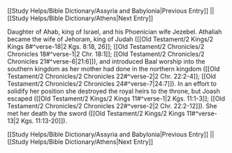 [[Study Helps/Bible Dictionary/Assyria and Babylonia|Previous Entry]]  ||  [[Study Helps/Bible Dictionary/Athens|Next Entry]]

 Daughter of Ahab, king of Israel, and his Phoenician wife Jezebel. Athaliah became the wife of Jehoram, king of Judah ([[Old Testament/2 Kings/2 Kings 8#^verse-18|2 Kgs. 8:18, 26]]; [[Old Testament/2 Chronicles/2 Chronicles 18#^verse-1|2 Chr. 18:1]]; [[Old Testament/2 Chronicles/2 Chronicles 21#^verse-6|21:6]]), and introduced Baal worship into the southern kingdom as her mother had done in the northern kingdom ([[Old Testament/2 Chronicles/2 Chronicles 22#^verse-2|2 Chr. 22:2-4]]; [[Old Testament/2 Chronicles/2 Chronicles 24#^verse-7|24:7]]). In an effort to solidify her position she destroyed the royal heirs to the throne, but Joash escaped ([[Old Testament/2 Kings/2 Kings 11#^verse-1|2 Kgs. 11:1-3]]; [[Old Testament/2 Chronicles/2 Chronicles 22#^verse-2|2 Chr. 22:2-12]]). She met her death by the sword ([[Old Testament/2 Kings/2 Kings 11#^verse-13|2 Kgs. 11:13-20]]).

[[Study Helps/Bible Dictionary/Assyria and Babylonia|Previous Entry]]  ||  [[Study Helps/Bible Dictionary/Athens|Next Entry]]